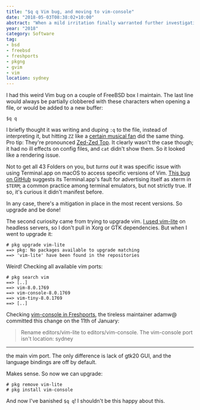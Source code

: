 ```yaml
---
title: "$q q Vim bug, and moving to vim-console"
date: "2018-05-03T08:38:02+10:00"
abstract: "When a mild irritation finally warranted further investigation!"
year: "2018"
category: Software
tag:
- bsd
- freebsd
- freshports
- pkgng
- gvim
- vim
location: sydney
---
```

I had this weird Vim bug on a couple of FreeBSD box I maintain. The last line would always be partially clobbered with these characters when opening a file, or would be added to a new buffer:

    $q q

I briefly thought it was writing and duping `:q` to the file, instead of interpreting it, but hitting `ZZ` like a [certain musical fan] did the same thing. Pro tip: They're pronounced [Zed-Zed Top]. It clearly wasn't the case though; it had no ill effects on config files, and `cat` didn't show them. So it looked like a rendering issue.

Not to get all 43 Folders on you, but *turns out* it was specific issue with using Terminal.app on macOS to access specific versions of Vim. [This bug on GitHub] suggests its Terminal.app's fault for advertising itself as xterm in `$TERM`; a common practice among terminal emulators, but not strictly true. If so, it's curious it didn't manifest before.

In any case, there's a mitigation in place in the most recent versions. So upgrade and be done!

The second curiosity came from trying to upgrade vim. [I used vim-lite] on headless servers, so I don't pull in Xorg or GTK dependencies. But when I went to upgrade it:

    # pkg upgrade vim-lite
    ==> pkg: No packages available to upgrade matching
    ==> 'vim-lite' have been found in the repositories

Weird! Checking all available vim ports:

    # pkg search vim
    ==> [..]
    ==> vim-8.0.1769
    ==> vim-console-8.0.1769
    ==> vim-tiny-8.0.1769
    ==> [..]

Checking [vim-console in Freshports], the tireless maintainer adamw@ committed this change on the 11th of January:

> Rename editors/vim-lite to editors/vim-console. The vim-console port isn't
location: sydney
---
the main vim port. The only difference is lack of gtk20 GUI, and the
language bindings are off by default.

Makes sense. So now we can upgrade:

    # pkg remove vim-lite
    # pkg install vim-console

And now I've banished `$q q`! I shouldn't be this happy about this.

[certain musical fan]: https://en.wikipedia.org/wiki/ZZ_Top "ZZ Top on Wikipedia"
[This bug on GitHub]: https://github.com/vim/vim/issues/2008
[Zed-Zed Top]: https://en.wikipedia.org/wiki/Rhoticity_in_English "Wikipedia article on English Rhoticity"
[vim-console in Freshports]: https://www.freshports.org/editors/vim-console/
[I used vim-lite]: https://gist.github.com/rubenerd/68920d7bed70b67763f9b8bc95695374 "My GitHub gist showing the last vim-lite version"

